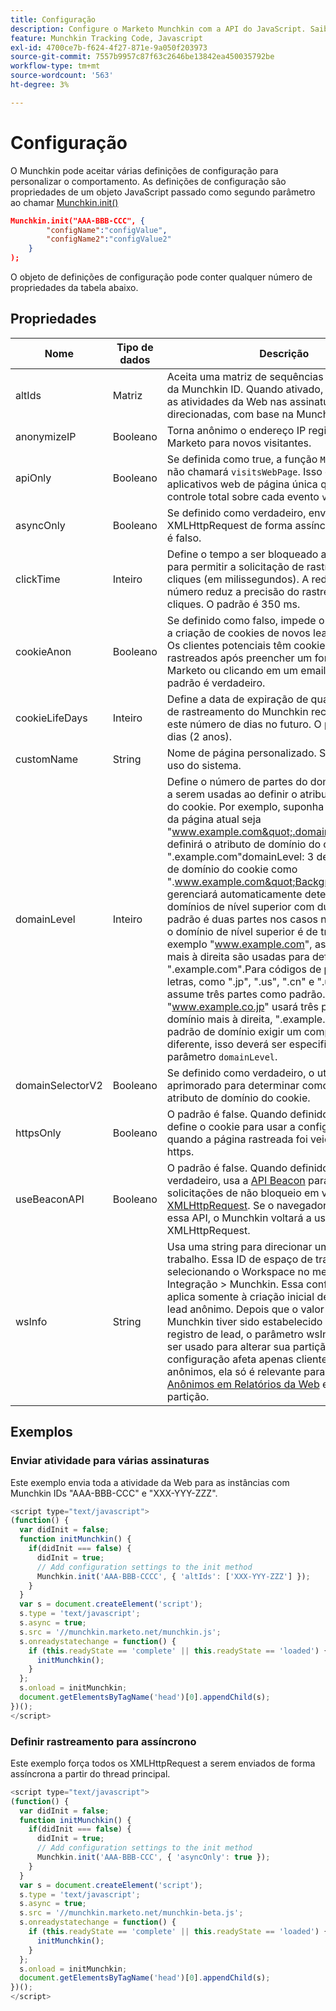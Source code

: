 ```yaml
---
title: Configuração
description: Configure o Marketo Munchkin com a API do JavaScript. Saiba mais sobre as configurações do Munchkin.init como altIds, anonymizeIP, asyncOnly, vida do cookie, domainLevel, API do Beacon.
feature: Munchkin Tracking Code, Javascript
exl-id: 4700ce7b-f624-4f27-871e-9a050f203973
source-git-commit: 7557b9957c87f63c2646be13842ea450035792be
workflow-type: tm+mt
source-wordcount: '563'
ht-degree: 3%

---
```


# Configuração

O Munchkin pode aceitar várias definições de configuração para personalizar o comportamento. As definições de configuração são propriedades de um objeto JavaScript passado como segundo parâmetro ao chamar [Munchkin.init()](api-reference.md#munchkin_init)

```json
Munchkin.init("AAA-BBB-CCC", {
        "configName":"configValue",
        "configName2":"configValue2"
    }
);
```

O objeto de definições de configuração pode conter qualquer número de propriedades da tabela abaixo.

## Propriedades

| Nome | Tipo de dados | Descrição |
|---|---|---|
| altIds | Matriz | Aceita uma matriz de sequências de caracteres da Munchkin ID. Quando ativado, duplica todas as atividades da Web nas assinaturas direcionadas, com base na Munchkin ID. |
| anonymizeIP | Booleano | Torna anônimo o endereço IP registrado no Marketo para novos visitantes. |
| apiOnly | Booleano | Se definida como true, a função `Munchkin.Init()` não chamará `visitsWebPage`. Isso é útil para aplicativos web de página única que precisam de controle total sobre cada evento `visitsWebPage`. |
| asyncOnly | Booleano | Se definido como verdadeiro, envia o de XMLHttpRequest de forma assíncrona. O padrão é falso. |
| clickTime | Inteiro | Define o tempo a ser bloqueado após um clique para permitir a solicitação de rastreamento de cliques (em milissegundos). A redução desse número reduz a precisão do rastreamento de cliques. O padrão é 350 ms. |
| cookieAnon | Booleano | Se definido como falso, impede o rastreamento e a criação de cookies de novos leads anônimos. Os clientes potenciais têm cookies e são rastreados após preencher um formulário do Marketo ou clicando em um email do Marketo. O padrão é verdadeiro. |
| cookieLifeDays | Inteiro | Define a data de expiração de qualquer cookie de rastreamento do Munchkin recém-criado para este número de dias no futuro. O padrão é 730 dias (2 anos). |
| customName | String | Nome de página personalizado. Somente para uso do sistema. |
| <a name="domainlevel"></a>domainLevel | Inteiro | Define o número de partes do domínio da página a serem usadas ao definir o atributo de domínio do cookie. Por exemplo, suponha que o domínio da página atual seja &quot;www.example.com&quot;.domainLevel: 2 definirá o atributo de domínio do cookie como &quot;.example.com&quot;domainLevel: 3 definirá o atributo de domínio do cookie como &quot;.www.example.com&quot;Background:Munchkin gerenciará automaticamente determinados domínios de nível superior com duas letras. O padrão é duas partes nos casos normais em que o domínio de nível superior é de três letras. Por exemplo &quot;www.example.com&quot;, as duas partes mais à direita são usadas para definir o cookie, &quot;.example.com&quot;.Para códigos de país com duas letras, como &quot;.jp&quot;, &quot;.us&quot;, &quot;.cn&quot; e &quot;.uk&quot;, o código assume três partes como padrão. Por exemplo, &quot;www.example.co.jp&quot; usará três partes de domínio mais à direita, &quot;.example.co.jp&quot;. Se o padrão de domínio exigir um comportamento diferente, isso deverá ser especificado usando o parâmetro `domainLevel`. |
| domainSelectorV2 | Booleano | Se definido como verdadeiro, o utiliza um método aprimorado para determinar como definir o atributo de domínio do cookie. |
| httpsOnly | Booleano | O padrão é false. Quando definido como true, define o cookie para usar a configuração Secure quando a página rastreada foi veiculada via https. |
| useBeaconAPI | Booleano | O padrão é false. Quando definido como verdadeiro, usa a [API Beacon](https://developer.mozilla.org/en-US/docs/Web/API/Beacon_API) para enviar solicitações de não bloqueio em vez de [XMLHttpRequest](https://developer.mozilla.org/pt-BR/docs/Web/API/XMLHttpRequest). Se o navegador não suportar essa API, o Munchkin voltará a usar XMLHttpRequest. |
| wsInfo | String | Usa uma string para direcionar um espaço de trabalho. Essa ID de espaço de trabalho é obtida selecionando o Workspace no menu Admin > Integração > Munchkin. Essa configuração se aplica somente à criação inicial de um registro de lead anônimo. Depois que o valor do cookie do Munchkin tiver sido estabelecido para esse registro de lead, o parâmetro wsInfo não poderá ser usado para alterar sua partição. Como essa configuração afeta apenas clientes potenciais anônimos, ela só é relevante para [Visitantes Anônimos em Relatórios da Web](https://experienceleague.adobe.com/pt-br/docs/marketo/using/product-docs/reporting/basic-reporting/report-activity/display-people-or-anonymous-visitors-in-web-reports) específicos da partição. |

## Exemplos

### Enviar atividade para várias assinaturas

Este exemplo envia toda a atividade da Web para as instâncias com Munchkin IDs &quot;AAA-BBB-CCC&quot; e &quot;XXX-YYY-ZZZ&quot;.

```javascript
<script type="text/javascript">
(function() {
  var didInit = false;
  function initMunchkin() {
    if(didInit === false) {
      didInit = true;
      // Add configuration settings to the init method
      Munchkin.init('AAA-BBB-CCCC', { 'altIds': ['XXX-YYY-ZZZ'] });
    }
  }
  var s = document.createElement('script');
  s.type = 'text/javascript';
  s.async = true;
  s.src = '//munchkin.marketo.net/munchkin.js';
  s.onreadystatechange = function() {
    if (this.readyState == 'complete' || this.readyState == 'loaded') {
      initMunchkin();
    }
  };
  s.onload = initMunchkin;
  document.getElementsByTagName('head')[0].appendChild(s);
})();
</script>
```

### Definir rastreamento para assíncrono

Este exemplo força todos os XMLHttpRequest a serem enviados de forma assíncrona a partir do thread principal.

```javascript
<script type="text/javascript">
(function() {
  var didInit = false;
  function initMunchkin() {
    if(didInit === false) {
      didInit = true;
      // Add configuration settings to the init method
      Munchkin.init('AAA-BBB-CCC', { 'asyncOnly': true });
    }
  }
  var s = document.createElement('script');
  s.type = 'text/javascript';
  s.async = true;
  s.src = '//munchkin.marketo.net/munchkin-beta.js';
  s.onreadystatechange = function() {
    if (this.readyState == 'complete' || this.readyState == 'loaded') {
      initMunchkin();
    }
  };
  s.onload = initMunchkin;
  document.getElementsByTagName('head')[0].appendChild(s);
})();
</script>
```
